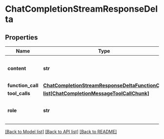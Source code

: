 # ChatCompletionStreamResponseDelta

## Properties
Name | Type | Description | Notes
------------ | ------------- | ------------- | -------------
**content** | **str** | The contents of the chunk message. | [optional] 
**function_call** | [**ChatCompletionStreamResponseDeltaFunctionCall**](ChatCompletionStreamResponseDeltaFunctionCall.md) |  | [optional] 
**tool_calls** | [**list[ChatCompletionMessageToolCallChunk]**](ChatCompletionMessageToolCallChunk.md) |  | [optional] 
**role** | **str** | The role of the author of this message. | [optional] 

[[Back to Model list]](../README.md#documentation-for-models) [[Back to API list]](../README.md#documentation-for-api-endpoints) [[Back to README]](../README.md)

